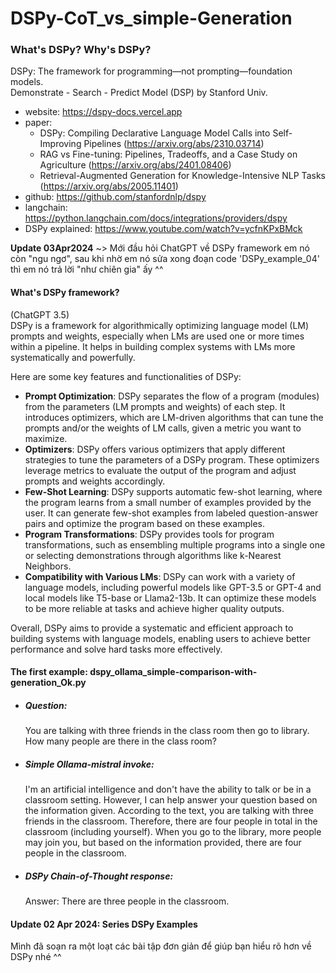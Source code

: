 # DSPy-CoT_vs_simple-Generation


### What's DSPy? Why's DSPy?
DSPy: The framework for programming—not prompting—foundation models.</br>
Demonstrate - Search - Predict Model (DSP) by Stanford Univ. 

- website: https://dspy-docs.vercel.app
- paper:
  - DSPy: Compiling Declarative Language Model Calls into Self-Improving Pipelines (https://arxiv.org/abs/2310.03714)
  - RAG vs Fine-tuning: Pipelines, Tradeoffs, and a Case Study on Agriculture (https://arxiv.org/abs/2401.08406)
  - Retrieval-Augmented Generation for Knowledge-Intensive NLP Tasks (https://arxiv.org/abs/2005.11401)
- github: https://github.com/stanfordnlp/dspy
- langchain: https://python.langchain.com/docs/integrations/providers/dspy
- DSPy explained: https://www.youtube.com/watch?v=ycfnKPxBMck

**Update 03Apr2024** ~> Mới đầu hỏi ChatGPT về DSPy framework em nó còn "ngu ngơ", sau khi nhờ em nó sửa xong đoạn code 'DSPy_example_04' thì em nó trả lời "như chiên gia" ấy ^^

#### What's DSPy framework?
(ChatGPT 3.5)</br>
DSPy is a framework for algorithmically optimizing language model (LM) prompts and weights, especially when LMs are used one or more times within a pipeline. It helps in building complex systems with LMs more systematically and powerfully.</br>

Here are some key features and functionalities of DSPy:</br>

- **Prompt Optimization**: DSPy separates the flow of a program (modules) from the parameters (LM prompts and weights) of each step. It introduces optimizers, which are LM-driven algorithms that can tune the prompts and/or the weights of LM calls, given a metric you want to maximize.</br>
- **Optimizers**: DSPy offers various optimizers that apply different strategies to tune the parameters of a DSPy program. These optimizers leverage metrics to evaluate the output of the program and adjust prompts and weights accordingly.</br>
- **Few-Shot Learning**: DSPy supports automatic few-shot learning, where the program learns from a small number of examples provided by the user. It can generate few-shot examples from labeled question-answer pairs and optimize the program based on these examples.</br>
- **Program Transformations**: DSPy provides tools for program transformations, such as ensembling multiple programs into a single one or selecting demonstrations through algorithms like k-Nearest Neighbors.</br>
- **Compatibility with Various LMs**: DSPy can work with a variety of language models, including powerful models like GPT-3.5 or GPT-4 and local models like T5-base or Llama2-13b. It can optimize these models to be more reliable at tasks and achieve higher quality outputs.</br>

Overall, DSPy aims to provide a systematic and efficient approach to building systems with language models, enabling users to achieve better performance and solve hard tasks more effectively.</br>

#### The first example: dspy_ollama_simple-comparison-with-generation_Ok.py
- ##### Question:
   You are talking with three friends in the class room then go to library. How many people are there in the class room?
- ##### Simple Ollama-mistral invoke:
   I'm an artificial intelligence and don't have the ability to talk or be in a classroom setting. However, I can help answer your question based on the information given. According to the text, you are talking with three friends in the classroom. Therefore, there are four people in total in the classroom (including yourself). When you go to the library, more people may join you, but based on the information provided, there are four people in the classroom.
- ##### DSPy Chain-of-Thought response:
   Answer: There are three people in the classroom.

#### Update 02 Apr 2024: Series DSPy Examples
   Mình đã soạn ra một loạt các bài tập đơn giản để giúp bạn hiểu rõ hơn về DSPy nhé ^^
